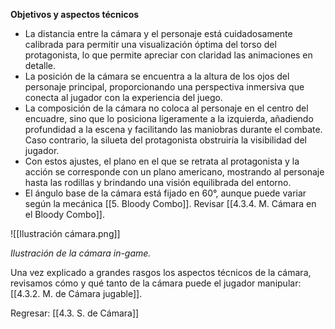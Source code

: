 
**Objetivos y aspectos técnicos**

- La distancia entre la cámara y el personaje está cuidadosamente calibrada para permitir una visualización óptima del torso del protagonista, lo que permite apreciar con claridad las animaciones en detalle.
- La posición de la cámara se encuentra a la altura de los ojos del personaje principal, proporcionando una perspectiva inmersiva que conecta al jugador con la experiencia del juego.
- La composición de la cámara no coloca al personaje en el centro del encuadre, sino que lo posiciona ligeramente a la izquierda, añadiendo profundidad a la escena y facilitando las maniobras durante el combate. Caso contrario, la silueta del protagonista obstruiría la visibilidad del jugador.
- Con estos ajustes, el plano en el que se retrata al protagonista y la acción se corresponde con un plano americano, mostrando al personaje hasta las rodillas y brindando una visión equilibrada del entorno.
- El ángulo base de la cámara está fijado en 60°, aunque puede variar según la mecánica [[5. Bloody Combo]]. Revisar [[4.3.4. M. Cámara en el Bloody Combo]].

![[Ilustración cámara.png]]

*Ilustración de la cámara in-game.*

Una vez explicado a grandes rasgos los aspectos técnicos de la cámara, revisamos cómo y qué tanto de la cámara puede el jugador manipular: [[4.3.2. M. de Cámara jugable]].

Regresar: [[4.3. S. de Cámara]]